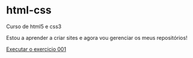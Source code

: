 # html-css
 Curso de html5 e css3

Estou a aprender a criar sites e agora vou gerenciar os meus repositórios!

<a href="alexandrepiteira.github.io/html-css/Exercicios/Ex001/index.html"> Executar o exercicio 001 </a>